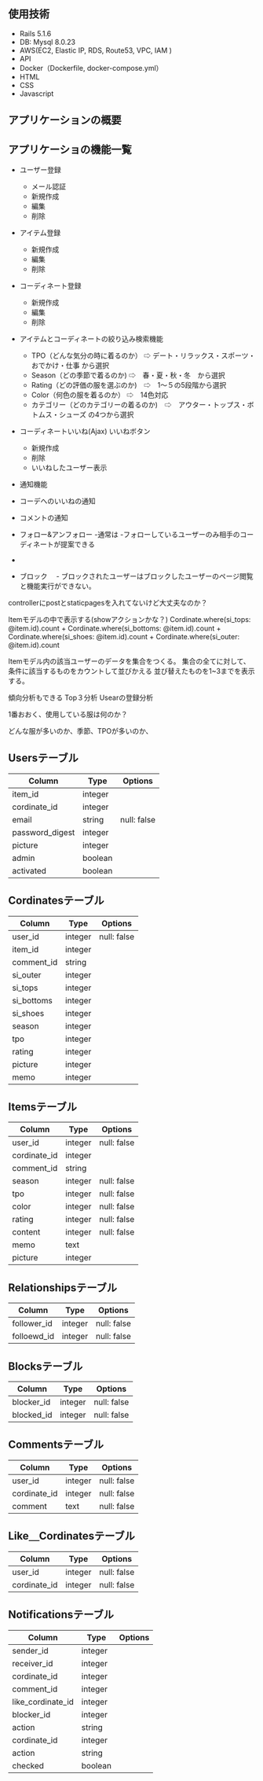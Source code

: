 
## 使用技術

- Rails 5.1.6
- DB: Mysql 8.0.23 
- AWS(EC2, Elastic IP, RDS, Route53, VPC, IAM )
- API
- Docker（Dockerfile, docker-compose.yml） 
- HTML
- CSS
- Javascript 

## アプリケーションの概要


## アプリケーショの機能一覧


- ユーザー登録
   - メール認証
  - 新規作成
  - 編集
  - 削除
 
- アイテム登録
  - 新規作成
  - 編集
  - 削除
 
- コーディネート登録
  - 新規作成
  - 編集
  - 削除

- アイテムとコーディネートの絞り込み検索機能
  - TPO（どんな気分の時に着るのか） ⇨ デート・リラックス・スポーツ・おでかけ・仕事 から選択               
  - Season（どの季節で着るのか) ⇨　春・夏・秋・冬　から選択
  - Rating（どの評価の服を選ぶのか)　⇨　1〜５の5段階から選択
  - Color（何色の服を着るのか） ⇨　14色対応
  - カテゴリー（どのカテゴリーの着るのか)　⇨　アウター・トップス・ボトムス・シューズ の4つから選択


- コーディネートいいね(Ajax) いいねボタン
  - 新規作成
  - 削除
  - いいねしたユーザー表示

- 通知機能
 - コーデへのいいねの通知
 - コメントの通知
 
- フォロー&アンフォロー
 -通常は
 -フォローしているユーザーのみ相手のコーディネートが提案できる
 -

- ブロック
　- ブロックされたユーザーはブロックしたユーザーのページ閲覧と機能実行ができない。






controllerにpostとstaticpagesを入れてないけど大丈夫なのか？


Itemモデルの中で表示する(showアクションかな？)
 Cordinate.where(si_tops: @item.id).count + Cordinate.where(si_bottoms: @item.id).count + Cordinate.where(si_shoes: @item.id).count + Cordinate.where(si_outer: @item.id).count 


Itemモデル内の該当ユーザーのデータを集合をつくる。
集合の全てに対して、条件に該当するものをカウントして並びかえる
並び替えたものを1~3までを表示する。


傾向分析もできる
Top３分析
Usearの登録分析


1番おおく、使用している服は何のか？

どんな服が多いのか、季節、TPOが多いのか、


## Usersテーブル

|  Column  |  Type  |  Options  |
| ---- | ---- | ---- |
|   item_id |  integer  |    |
|  cordinate_id  |  integer   |    |
|  email  |  string   |  null: false  |
|  password_digest  |  integer   |
|  picture  |  integer   |     |
|  admin  |  boolean   |    |
|  activated  |  boolean   |    |


## Cordinatesテーブル

|  Column  |  Type  |  Options  |
| ---- | ---- | ---- |
|   user_id |  integer  |  null: false  |
|  item_id  |  integer   |    |
|  comment_id  |  string   |    |
|  si_outer  |  integer   |    |
|  si_tops  |  integer   |    |
|  si_bottoms  |  integer   |    |
|  si_shoes  |  integer   |    |
|  season  |  integer   |    |
|  tpo  |  integer   |    |
|  rating  |  integer   |    |
|  picture  |  integer   |    |
|  memo  |  integer   |    |

## Itemsテーブル

|  Column  |  Type  |  Options  |
| ---- | ---- | ---- |
|   user_id |  integer  |  null: false  |
|  cordinate_id  |  integer   |    |
|  comment_id  |  string   |    |
|  season  |  integer   |  null: false  |
|  tpo  |  integer   |  null: false  |
|  color  |  integer   |  null: false  |
|  rating  |  integer   |  null: false  |
|  content  |  integer   |  null: false |  
|  memo  |  text   |    |
|  picture  |  integer   |    |

## Relationshipsテーブル

|  Column  |  Type  |  Options  |
| ---- | ---- | ---- |
|   follower_id |  integer  |  null: false  |
|  folloewd_id  |  integer   | null: false   |


## Blocksテーブル

|  Column  |  Type  |  Options  |
| ---- | ---- | ---- |
|  blocker_id |  integer  |  null: false  |
|  blocked_id |  integer  | null: false   |

## Commentsテーブル

|  Column  |  Type  |  Options  |
| ---- | ---- | ---- |
|  user_id |  integer  |  null: false  |
|  cordinate_id |  integer  | null: false   |
|  comment |  text  | null: false   |


## Like＿Cordinatesテーブル

|  Column  |  Type  |  Options  |
| ---- | ---- | ---- |
|   user_id |  integer  |  null: false  |
|  cordinate_id  |  integer   | null: false   |

## Notificationsテーブル

|  Column  |  Type  |  Options  |
| ---- | ---- | ---- |
|  sender_id |  integer  |    |
|  receiver_id  |  integer   |    |
|  cordinate_id |  integer  |    |
|  comment_id  |  integer   |    |
|  like_cordinate_id |  integer  |    |
|  blocker_id  |  integer   |    |
|  action |  string  |    |
|  cordinate_id  |  integer   |    |
|  action  |  string   |    |
|  checked  |  boolean   |    |









